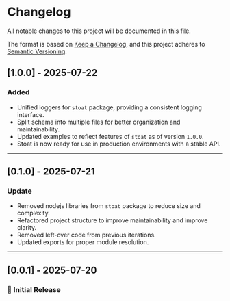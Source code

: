 # Changelog

All notable changes to this project will be documented in this file.

The format is based on [Keep a Changelog](https://keepachangelog.com/en/1.0.0/),
and this project adheres to [Semantic Versioning](https://semver.org/spec/v2.0.0.html).

## [1.0.0] - 2025-07-22

### Added

- Unified loggers for `stoat` package, providing a consistent logging interface.
- Split schema into multiple files for better organization and maintainability.
- Updated examples to reflect features of `stoat` as of version `1.0.0`.
- Stoat is now ready for use in production environments with a stable API.

---

## [0.1.0] - 2025-07-21

### Update

- Removed nodejs libraries from `stoat` package to reduce size and complexity.
- Refactored project structure to improve maintainability and improve clarity.
- Removed left-over code from previous iterations.
- Updated exports for proper module resolution.

---

## [0.0.1] - 2025-07-20

### 🐹 Initial Release

